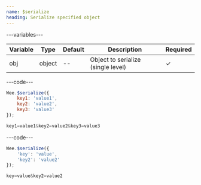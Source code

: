 ```yaml
---
name: $serialize
heading: Serialize specified object
---
```


---variables---

| Variable | Type   | Default | Description                        | Required |
| -------- | ------ | ------- | ---------------------------------- | -------- |
| obj      | object | --      | Object to serialize (single level) | &#10003; |

---code---

```javascript
Wee.$serialize({
	key1: 'value1',
	key2: 'value2',
	key3: 'value3'
});
```

```javascript
key1=value1&key2=value2&key3=value3
```

---code---

```javascript
Wee.$serialize({
	'key': 'value',
	'key2': 'value2'
});
```

```javascript
key=value&key2=value2
```